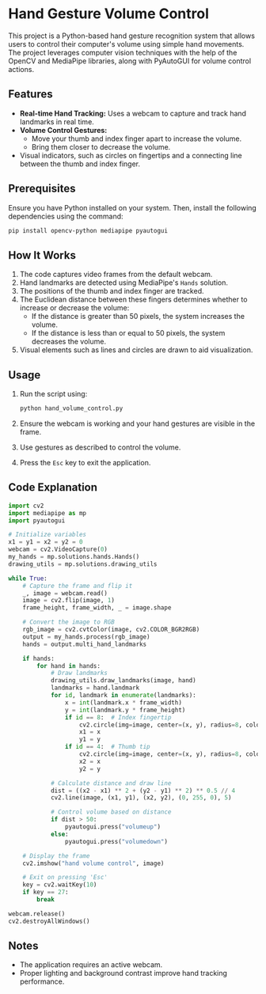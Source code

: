 # Hand Gesture Volume Control

This project is a Python-based hand gesture recognition system that allows users to control their computer's volume using simple hand movements. The project leverages computer vision techniques with the help of the OpenCV and MediaPipe libraries, along with PyAutoGUI for volume control actions.

## Features
- **Real-time Hand Tracking:** Uses a webcam to capture and track hand landmarks in real time.
- **Volume Control Gestures:**
  - Move your thumb and index finger apart to increase the volume.
  - Bring them closer to decrease the volume.
- Visual indicators, such as circles on fingertips and a connecting line between the thumb and index finger.

## Prerequisites
Ensure you have Python installed on your system. Then, install the following dependencies using the command:

```bash
pip install opencv-python mediapipe pyautogui
```

## How It Works
1. The code captures video frames from the default webcam.
2. Hand landmarks are detected using MediaPipe's `Hands` solution.
3. The positions of the thumb and index finger are tracked.
4. The Euclidean distance between these fingers determines whether to increase or decrease the volume:
   - If the distance is greater than 50 pixels, the system increases the volume.
   - If the distance is less than or equal to 50 pixels, the system decreases the volume.
5. Visual elements such as lines and circles are drawn to aid visualization.

## Usage
1. Run the script using:

   ```bash
   python hand_volume_control.py
   ```

2. Ensure the webcam is working and your hand gestures are visible in the frame.
3. Use gestures as described to control the volume.
4. Press the `Esc` key to exit the application.

## Code Explanation
```python
import cv2
import mediapipe as mp
import pyautogui

# Initialize variables
x1 = y1 = x2 = y2 = 0
webcam = cv2.VideoCapture(0)
my_hands = mp.solutions.hands.Hands()
drawing_utils = mp.solutions.drawing_utils

while True:
    # Capture the frame and flip it
    _, image = webcam.read()
    image = cv2.flip(image, 1)
    frame_height, frame_width, _ = image.shape

    # Convert the image to RGB
    rgb_image = cv2.cvtColor(image, cv2.COLOR_BGR2RGB)
    output = my_hands.process(rgb_image)
    hands = output.multi_hand_landmarks

    if hands:
        for hand in hands:
            # Draw landmarks
            drawing_utils.draw_landmarks(image, hand)
            landmarks = hand.landmark
            for id, landmark in enumerate(landmarks):
                x = int(landmark.x * frame_width)
                y = int(landmark.y * frame_height)
                if id == 8:  # Index fingertip
                    cv2.circle(img=image, center=(x, y), radius=8, color=(0, 255, 255), thickness=3)
                    x1 = x
                    y1 = y
                if id == 4:  # Thumb tip
                    cv2.circle(img=image, center=(x, y), radius=8, color=(0, 0, 255), thickness=3)
                    x2 = x
                    y2 = y

            # Calculate distance and draw line
            dist = ((x2 - x1) ** 2 + (y2 - y1) ** 2) ** 0.5 // 4
            cv2.line(image, (x1, y1), (x2, y2), (0, 255, 0), 5)

            # Control volume based on distance
            if dist > 50:
                pyautogui.press("volumeup")
            else:
                pyautogui.press("volumedown")

    # Display the frame
    cv2.imshow("hand volume control", image)

    # Exit on pressing 'Esc'
    key = cv2.waitKey(10)
    if key == 27:
        break

webcam.release()
cv2.destroyAllWindows()
```

## Notes
- The application requires an active webcam.
- Proper lighting and background contrast improve hand tracking performance.
